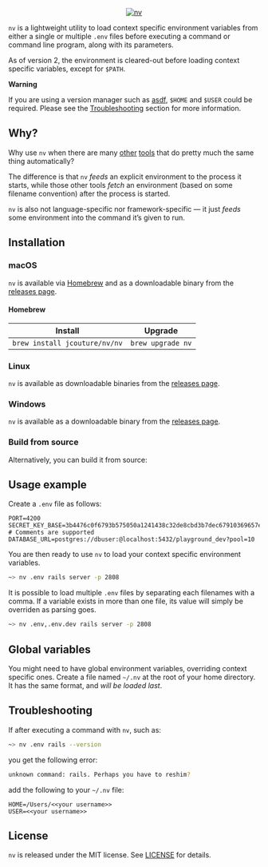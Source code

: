 <p align="center">
  <a href="https://github.com/jcouture/nv">
    <img src="https://i.imgur.com/Q9JoskI.png" alt="nv" />
  </a>
</p>

`nv` is a lightweight utility to load context specific environment variables from either a single or multiple `.env` files before executing a command or command line program, along with its parameters.

As of version 2, the environment is cleared-out before loading context specific variables, except for `$PATH`.

**Warning**

If you are using a version manager such as [asdf](https://asdf-vm.com), `$HOME` and `$USER` could be required. Please see the [Troubleshooting](#troubleshooting) section for more information.


## Why?

Why use `nv` when there are many [other](https://github.com/motdotla/dotenv) [tools](https://github.com/bkeepers/dotenv) that do pretty much the same thing automatically?

The difference is that `nv` _feeds_ an explicit environment to the process it starts, while those other tools _fetch_ an environment (based on some filename convention) after the process is started.

`nv` is also not language-specific nor framework-specific — it just _feeds_ some environment into the command it’s given to run.


## Installation

### macOS

`nv` is available via [Homebrew](#homebrew) and as a downloadable binary from the [releases page](https://github.com/jcouture/nv/releases).

#### Homebrew

| Install                       | Upgrade           |
|-------------------------------|-------------------|
| `brew install jcouture/nv/nv` | `brew upgrade nv` |

### Linux

`nv` is available as downloadable binaries from the [releases page](https://github.com/jcouture/nv/releases).

### Windows

`nv` is available as a downloadable binary from the [releases page](https://github.com/jcouture/nv/releases).

### Build from source

Alternatively, you can build it from source:


## Usage example

Create a `.env` file as follows:

```
PORT=4200
SECRET_KEY_BASE=3b4476c0f6793b575050a1241438c32de8cbd3b7dec67910369657e1c4c41785
# Comments are supported
DATABASE_URL=postgres://dbuser:@localhost:5432/playground_dev?pool=10
```

You are then ready to use `nv` to load your context specific environment variables.

```sh
~> nv .env rails server -p 2808
```

It is possible to load multiple `.env` files by separating each filenames with a comma. If a variable exists in more than one file, its value will simply be overriden as parsing goes.

```sh
~> nv .env,.env.dev rails server -p 2808
```

## Global variables

You might need to have global environment variables, overriding context specific ones. Create a file named `~/.nv` at the root of your home directory. It has the same format, and _will be loaded last_.


## Troubleshooting

If after executing a command with `nv`, such as:

```sh
~> nv .env rails --version
```
you get the following error:

```sh
unknown command: rails. Perhaps you have to reshim?
```

add the following to your `~/.nv` file:

```
HOME=/Users/<<your username>>
USER=<<your username>>
```

## License

`nv` is released under the MIT license. See [LICENSE](./LICENSE) for details.
